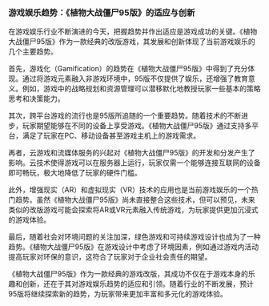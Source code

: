 ### 游戏娱乐趋势：《植物大战僵尸95版》的适应与创新

在游戏娱乐行业不断演进的今天，把握趋势并作出适应是游戏成功的关键。《植物大战僵尸95版》作为一款经典的改版游戏，其发展和创新体现了当前游戏娱乐的几个主要趋势。

首先，游戏化（Gamification）的趋势在《植物大战僵尸95版》中得到了充分体现。通过将游戏元素融入非游戏环境中，95版不仅提供了娱乐，还增强了教育意义。例如，游戏中的战略规划和资源管理可以潜移默化地教授玩家一些基本的策略思考和决策能力。

其次，跨平台游戏的流行也是95版所追随的一个重要趋势。随着技术的不断进步，玩家期望能够在不同的设备上享受游戏。《植物大战僵尸95版》通过支持多平台，满足了玩家在PC、移动设备甚至游戏主机上的游戏需求。

再者，云游戏和流媒体服务的兴起对《植物大战僵尸95版》的开发和分发产生了影响。云技术使得游戏可以在服务器上运行，玩家仅需一个能够连接互联网的设备即可畅玩，极大地降低了玩家的硬件门槛。

此外，增强现实（AR）和虚拟现实（VR）技术的应用也是当前游戏娱乐的一个热门趋势。虽然《植物大战僵尸95版》尚未直接整合这些技术，但可以预见，未来类似的改版游戏可能会探索将AR或VR元素融入传统游戏，为玩家提供更加沉浸式的游戏体验。

最后，随着社会对环境问题的关注加深，绿色游戏和可持续游戏设计也成为了一种趋势。《植物大战僵尸95版》在游戏设计中考虑了环境因素，例如通过游戏内活动提高玩家对环保的意识，这符合了玩家对于企业社会责任的期望。

《植物大战僵尸95版》作为一款经典的游戏改版，其成功不仅在于游戏本身的乐趣和创新，还在于其对游戏娱乐趋势的适应和引领。随着行业的不断发展，预计95版将继续探索新的趋势，为玩家带来更加丰富和多元化的游戏体验。